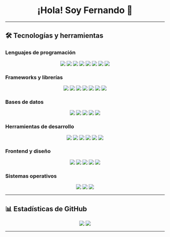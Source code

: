 <div align="center">
  <h1>¡Hola! Soy Fernando 👋</h1>
<!--   <p>Desarrollador Full Stack | Amante de la tecnología | Siempre aprendiendo</p> -->
</div>

---

## 🛠️ **Tecnologías y herramientas**

### **Lenguajes de programación**
<div align="center">
  <img src="https://img.shields.io/badge/-Python-3776AB?logo=python&logoColor=white&style=for-the-badge">
  <img src="https://img.shields.io/badge/-JavaScript-F7DF1E?logo=javascript&logoColor=black&style=for-the-badge">
  <img src="https://img.shields.io/badge/-TypeScript-3178C6?logo=typescript&logoColor=white&style=for-the-badge">
  <img src="https://img.shields.io/badge/-Java-007396?logo=java&logoColor=white&style=for-the-badge">
  <img src="https://img.shields.io/badge/-C++-00599C?logo=c%2B%2B&logoColor=white&style=for-the-badge">
  <img src="https://img.shields.io/badge/-C%23-239120?logo=c-sharp&logoColor=white&style=for-the-badge">
  <img src="https://img.shields.io/badge/-Go-00ADD8?logo=go&logoColor=white&style=for-the-badge">
  <img src="https://img.shields.io/badge/-Ruby-CC342D?logo=ruby&logoColor=white&style=for-the-badge">
</div>

### **Frameworks y librerías**
<div align="center">
  <img src="https://img.shields.io/badge/-React-61DAFB?logo=react&logoColor=black&style=for-the-badge">
  <img src="https://img.shields.io/badge/-Vue.js-4FC08D?logo=vue.js&logoColor=white&style=for-the-badge">
  <img src="https://img.shields.io/badge/-Angular-DD0031?logo=angular&logoColor=white&style=for-the-badge">
  <img src="https://img.shields.io/badge/-Svelte-FF3E00?logo=svelte&logoColor=white&style=for-the-badge">
  <img src="https://img.shields.io/badge/-Django-092E20?logo=django&logoColor=white&style=for-the-badge">
  <img src="https://img.shields.io/badge/-Flask-000000?logo=flask&logoColor=white&style=for-the-badge">
  <img src="https://img.shields.io/badge/-Spring-6DB33F?logo=spring&logoColor=white&style=for-the-badge">
</div>

### **Bases de datos**
<div align="center">
  <img src="https://img.shields.io/badge/-MySQL-4479A1?logo=mysql&logoColor=white&style=for-the-badge">
  <img src="https://img.shields.io/badge/-PostgreSQL-336791?logo=postgresql&logoColor=white&style=for-the-badge">
  <img src="https://img.shields.io/badge/-MongoDB-47A248?logo=mongodb&logoColor=white&style=for-the-badge">
  <img src="https://img.shields.io/badge/-SQLite-003B57?logo=sqlite&logoColor=white&style=for-the-badge">
  <img src="https://img.shields.io/badge/-Redis-DC382D?logo=redis&logoColor=white&style=for-the-badge">
</div>

### **Herramientas de desarrollo**
<div align="center">
  <img src="https://img.shields.io/badge/-Git-F05032?logo=git&logoColor=white&style=for-the-badge">
  <img src="https://img.shields.io/badge/-GitHub-181717?logo=github&logoColor=white&style=for-the-badge">
  <img src="https://img.shields.io/badge/-Docker-2496ED?logo=docker&logoColor=white&style=for-the-badge">
  <img src="https://img.shields.io/badge/-Kubernetes-326CE5?logo=kubernetes&logoColor=white&style=for-the-badge">
  <img src="https://img.shields.io/badge/-VS%20Code-007ACC?logo=visual-studio-code&logoColor=white&style=for-the-badge">
  <img src="https://img.shields.io/badge/-IntelliJ%20IDEA-000000?logo=intellij-idea&logoColor=white&style=for-the-badge">
</div>

### **Frontend y diseño**
<div align="center">
  <img src="https://img.shields.io/badge/-HTML5-E34F26?logo=html5&logoColor=white&style=for-the-badge">
  <img src="https://img.shields.io/badge/-CSS3-1572B6?logo=css3&logoColor=white&style=for-the-badge">
  <img src="https://img.shields.io/badge/-Sass-CC6699?logo=sass&logoColor=white&style=for-the-badge">
  <img src="https://img.shields.io/badge/-Tailwind%20CSS-06B6D4?logo=tailwind-css&logoColor=white&style=for-the-badge">
  <img src="https://img.shields.io/badge/-Figma-F24E1E?logo=figma&logoColor=white&style=for-the-badge">
</div>

### **Sistemas operativos**
<div align="center">
  <img src="https://img.shields.io/badge/-Linux-FCC624?logo=linux&logoColor=black&style=for-the-badge">
  <img src="https://img.shields.io/badge/-Windows-0078D6?logo=windows&logoColor=white&style=for-the-badge">
  <img src="https://img.shields.io/badge/-macOS-000000?logo=apple&logoColor=white&style=for-the-badge">
</div>

---

## 📊 **Estadísticas de GitHub**

<div align="center">
  <img src="https://github-readme-stats.vercel.app/api?username=ABEL0120&show_icons=true&theme=radical">
  <img src="https://github-readme-stats.vercel.app/api/top-langs/?username=ABEL0120&layout=compact&theme=radical">
</div>

---
